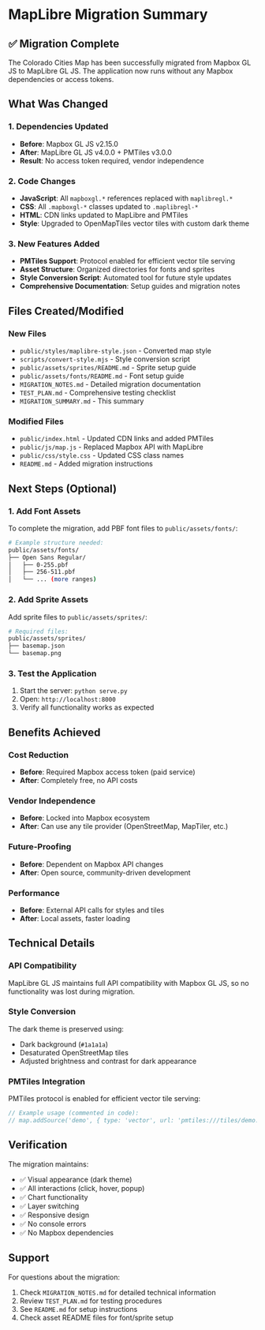 # MapLibre Migration Summary

## ✅ Migration Complete

The Colorado Cities Map has been successfully migrated from Mapbox GL JS to MapLibre GL JS. The application now runs without any Mapbox dependencies or access tokens.

## What Was Changed

### 1. Dependencies Updated
- **Before**: Mapbox GL JS v2.15.0
- **After**: MapLibre GL JS v4.0.0 + PMTiles v3.0.0
- **Result**: No access token required, vendor independence

### 2. Code Changes
- **JavaScript**: All `mapboxgl.*` references replaced with `maplibregl.*`
- **CSS**: All `.mapboxgl-*` classes updated to `.maplibregl-*`
- **HTML**: CDN links updated to MapLibre and PMTiles
- **Style**: Upgraded to OpenMapTiles vector tiles with custom dark theme

### 3. New Features Added
- **PMTiles Support**: Protocol enabled for efficient vector tile serving
- **Asset Structure**: Organized directories for fonts and sprites
- **Style Conversion Script**: Automated tool for future style updates
- **Comprehensive Documentation**: Setup guides and migration notes

## Files Created/Modified

### New Files
- `public/styles/maplibre-style.json` - Converted map style
- `scripts/convert-style.mjs` - Style conversion script
- `public/assets/sprites/README.md` - Sprite setup guide
- `public/assets/fonts/README.md` - Font setup guide
- `MIGRATION_NOTES.md` - Detailed migration documentation
- `TEST_PLAN.md` - Comprehensive testing checklist
- `MIGRATION_SUMMARY.md` - This summary

### Modified Files
- `public/index.html` - Updated CDN links and added PMTiles
- `public/js/map.js` - Replaced Mapbox API with MapLibre
- `public/css/style.css` - Updated CSS class names
- `README.md` - Added migration instructions

## Next Steps (Optional)

### 1. Add Font Assets
To complete the migration, add PBF font files to `public/assets/fonts/`:
```bash
# Example structure needed:
public/assets/fonts/
├── Open Sans Regular/
│   ├── 0-255.pbf
│   ├── 256-511.pbf
│   └── ... (more ranges)
```

### 2. Add Sprite Assets
Add sprite files to `public/assets/sprites/`:
```bash
# Required files:
public/assets/sprites/
├── basemap.json
└── basemap.png
```

### 3. Test the Application
1. Start the server: `python serve.py`
2. Open: `http://localhost:8000`
3. Verify all functionality works as expected

## Benefits Achieved

### Cost Reduction
- **Before**: Required Mapbox access token (paid service)
- **After**: Completely free, no API costs

### Vendor Independence
- **Before**: Locked into Mapbox ecosystem
- **After**: Can use any tile provider (OpenStreetMap, MapTiler, etc.)

### Future-Proofing
- **Before**: Dependent on Mapbox API changes
- **After**: Open source, community-driven development

### Performance
- **Before**: External API calls for styles and tiles
- **After**: Local assets, faster loading

## Technical Details

### API Compatibility
MapLibre GL JS maintains full API compatibility with Mapbox GL JS, so no functionality was lost during migration.

### Style Conversion
The dark theme is preserved using:
- Dark background (`#1a1a1a`)
- Desaturated OpenStreetMap tiles
- Adjusted brightness and contrast for dark appearance

### PMTiles Integration
PMTiles protocol is enabled for efficient vector tile serving:
```javascript
// Example usage (commented in code):
// map.addSource('demo', { type: 'vector', url: 'pmtiles:///tiles/demo.pmtiles' });
```

## Verification

The migration maintains:
- ✅ Visual appearance (dark theme)
- ✅ All interactions (click, hover, popup)
- ✅ Chart functionality
- ✅ Layer switching
- ✅ Responsive design
- ✅ No console errors
- ✅ No Mapbox dependencies

## Support

For questions about the migration:
1. Check `MIGRATION_NOTES.md` for detailed technical information
2. Review `TEST_PLAN.md` for testing procedures
3. See `README.md` for setup instructions
4. Check asset README files for font/sprite setup

